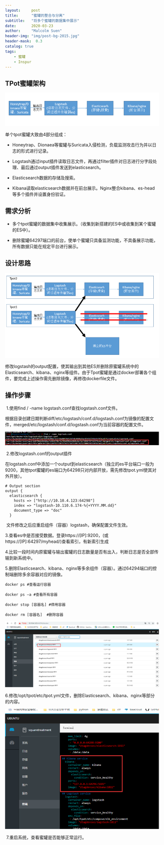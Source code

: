 ```yaml
---
layout:     post
title:      "蜜罐的整合与分离"
subtitle:   "将多个蜜罐的数据集中展示"
date:       2020-03-23
author:     "Malcolm Suen"
header-img: "img/post-bg-2015.jpg"
header-mask:  0.3
catalog: true
tags:
    - 蜜罐
    - Inspur
---
```


## TPot蜜罐架构

![](/img/in-post/2020-03-23/01.png)

单个tpot蜜罐大致由4部分组成：

* Honeytrap、Dionaea等蜜罐与Suricata入侵检测，负载监测攻击行为并以日志的形式进行记录。

+ Logstash通过input插件读取日志文件，再通过filter插件对日志进行分字段处理、最后通过output插件发送到elasticsearch。

- Elasticsearch数据的存储及搜索。

- Kibana读取elasticsearch数据并在前台展示。Nginx整合kibana、es-head等多个插件并设置身份验证。

## 需求分析

- 多个tpot蜜罐的数据集中收集展示。（收集到新搭建的ES中或收集到某个蜜罐的ES中）。

- 删除蜜罐64297端口的前台，使单个蜜罐只具备监测功能，不具备展示功能，所有数据只能在规定平台进行展示。

## 设计思路

![](/img/in-post/2020-03-23/02.png)

修改logstash的output配置，使其输出到其他ES并删除原蜜罐系统中的Elasticsearch、kibana、nginx等组件。由于Tpot蜜罐是通过docker部署各个组件，要完成上述操作需先删除镜像，再修改dockerfile文件。

## 操作步骤

​	1.使用find / -name logstash.conf查找logstash.conf文件。

根据目录创建日期判断diff/etc/logstash/conf.d/logstash.conf为镜像的配置文件，merged/etc/logstash/conf.d/logstash.conf为当前容器的配置文件。

![](/img/in-post/2020-03-23/03.png)

​	2.修改logstash.conf的output插件

在logstash.conf中添加一个output到elasticsearch（独立的es平台端口一般为9200，其他tpot蜜罐的es端口为64298只对内部开放，需先修改tpot.yml使其对外开放）。

```shell
# Output section
output {            
  elasticsearch {
	hosts => ["http://10.10.4.123:64298"]  
	index => "logstash-10.110.6.174-%{+YYYY.MM.dd}" 
    document_type => "doc"
  }
```

​		文件修改之后应重启组件（容器）logstash，确保配置文件生效。

​	3.查看es中是否接受数据。登录https://[IP]:9200，(或https://[IP]:64297/myhead/)查看索引，有新索引生成 

​	4.比较一段时间内原蜜罐与输出蜜罐的日志数量是否有出入，判断日志是否全部传输到新系统中。

​	5.删除Elasticsearch、kibana、nginx等多余组件（容器）。通过64294端口的控制端删除多余容器对应的镜像。

```shell
docker ps #查看运行容器

docker ps –a #查看所有容器

docker stop [容器名] #停用容器

docker rm [容器名]  #删除容器
```

![](/img/in-post/2020-03-23/04.png)

​	6.修改/opt/tpot/etc/tpot.yml文件，删除Elasticsearch、kibana、nginx等部分的内容。

![](/img/in-post/2020-03-23/05.png)

​	7.重启系统，查看蜜罐是否能够正常运行。